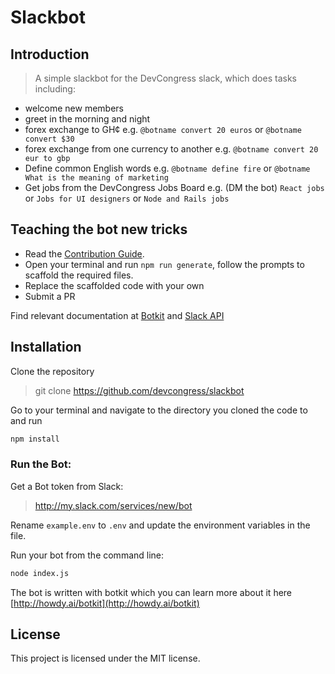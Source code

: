 # Slackbot

## Introduction

> A simple slackbot for the DevCongress slack, which does tasks including:

- welcome new members
- greet in the morning and night
- forex exchange to GH¢ e.g. `@botname convert 20 euros` or `@botname convert $30`
- forex exchange from one currency to another e.g. `@botname convert 20 eur to gbp`
- Define common English words e.g. `@botname define fire` or `@botname What is the meaning of marketing`
- Get jobs from the DevCongress Jobs Board e.g. (DM the bot) `React jobs` or `Jobs for UI designers` or `Node and Rails jobs`

## Teaching the bot new tricks

- Read the [Contribution Guide](https://github.com/devcongress/slackbot/blob/develop/CONTRIBUTING.md).
- Open your terminal and run `npm run generate`, follow the prompts to scaffold the required files.
- Replace the scaffolded code with your own
- Submit a PR

Find relevant documentation at [Botkit](https://github.com/howdyai/botkit/blob/master/readme.md) and [Slack API](https://api.slack.com/)

## Installation

Clone the repository

> git clone https://github.com/devcongress/slackbot

Go to your terminal and navigate to the directory you cloned the code to and run

```bash
npm install
```

### Run the Bot:

Get a Bot token from Slack:

> http://my.slack.com/services/new/bot

Rename `example.env` to `.env` and update the environment variables in the file.

Run your bot from the command line:

```bash
node index.js
```

The bot is written with botkit which you can learn more about it here [http://howdy.ai/botkit](http://howdy.ai/botkit)

## License

This project is licensed under the MIT license.
